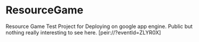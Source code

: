 ResourceGame
============

Resource Game Test Project for Deploying on google app engine. Public but nothing really interesting to see here.
[peir://?eventId=ZLYR0X]
